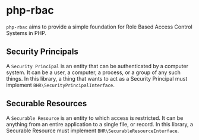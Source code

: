 # php-rbac

`php-rbac` aims to provide a simple foundation for Role Based Access Control
Systems in PHP.

## Security Principals

A `Security Principal` is an entity that can be authenticated by a computer
system. It can be a user, a computer, a process, or a group of any such things.
In this library, a thing that wants to act as a Security Principal must implement
`BHR\SecurityPrincipalInterface`.

## Securable Resources

A `Securable Resource` is an entity to which access is restricted. It can be
anything from an entire application to a single file, or record. In this
library, a Securable Resource must implement `BHR\SecurableResourceInterface`.
